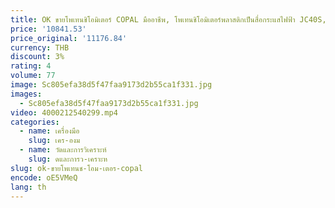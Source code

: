 ```yaml
---
title: OK ขายโพเทนชิโอมิเตอร์ COPAL มืออาชีพ, โพเทนชิโอมิเตอร์พลาสติกเป็นสื่อกระแสไฟฟ้า JC40S, 500 Ω
price: '10841.53'
price_original: '11176.84'
currency: THB
discount: 3%
rating: 4
volume: 77
image: Sc805efa38d5f47faa9173d2b55ca1f331.jpg
images:
  - Sc805efa38d5f47faa9173d2b55ca1f331.jpg
video: 4000212540299.mp4
categories:
  - name: เครื่องมือ
    slug: เคร-องม
  - name: วัดและการวิเคราะห์
    slug: ดและการว-เคราะห
slug: ok-ขายโพเทนช-โอม-เตอร-copal
encode: oE5VMeQ
lang: th
---
```

  